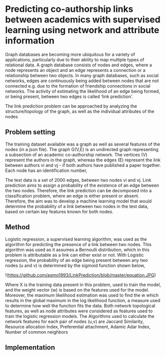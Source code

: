 # Predicting co-authorship links between academics with supervised learning using network and attribute information 

Graph databases are becoming more ubiquitous for a variety of applications, particularly due to their ability to map multiple types of relational data. A graph database consists of nodes and edges, where a node represents an object and an edge represents a connection or a relationship between two objects. In many graph databases, such as social networks, edges are continuously being added between nodes that are not connected e.g. due to the formation of friendship connections in social networks. The activity of estimating the likelihood of an edge being formed, or being present, between two edges is called ‘link prediction’. 
 
The link prediction problem can be approached by analyzing the structure/topology of the graph, as well as the individual attributes of the nodes

## Problem setting 

The training dataset available was a graph as well as several features of the nodes (in a json file). The graph G(V,E) is an undirected graph representing a subsection of an academic co-authorship network. The vertices (V) represent the authors in the graph, whereas the edges (E) represent the link between authors vi and vj - if both authors have published a paper together. Each node has an identification number, 
 
The test data is a set of 2000 edges, between two nodes vi and vj. Link prediction aims to assign a probability of the existence of an edge between the two nodes. Therefore, the link prediction can be decomposed into a classification problem, where an edge is either present or absent. Therefore, the aim was to develop a machine learning model that would determine the probability of a link between two nodes in the test data, based on certain key features known for both nodes.  

## Method 

Logistic regression, a supervised learning algorithm, was used as the algorithm for predicting the presence of a link between two nodes. This algorithm was used as it assumes a Bernoulli distribution, which in this problem is attributable as a link can either exist or not. With Logistic regression, the probability of an edge being present between any two nodes (u and v) is determined by the sigmoid function shown below,

!(https://github.com/agmo1993/LinkPrediction/blob/master/equation.JPG)

Where X is the training data present in this problem, used to train the model, and the weight vector (w) is based on the features used for the model. Moreover, the maximum likelihood estimation was used to find the w which results in the global maximum in the log likelihood function, a measure used to determine how well the function fits the data. Both network topological features, as well as node attributes were considered as features used to train the logistic regression models. The Algorithms used to calculate the network features for each pair of nodes (u,v) are Jaccard Similarity, Resource allocation Index, Preferential attachment, Adamic Adar Index, Number of common neighbors 

## Implementation



